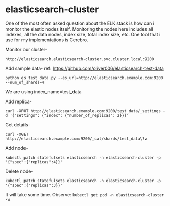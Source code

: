 # elasticsearch-cluster
One of the most often asked question about the ELK stack is how can i monitor the elastic nodes itself. Monitoring the nodes here includes all indexes, all the data nodes, index size, total index size, etc. One tool that i use for my implementations is Cerebro.

Monitor our cluster-
```
http://elasticsearch.elasticsearch-cluster.svc.cluster.local:9200
```
Add sample data-  ref: https://github.com/oliver006/elasticsearch-test-data
```
python es_test_data.py --es_url=http://elasticsearch.example.com:9200  --num_of_shards=4
```
We are using index_name=test_data

Add replica-
```
curl -XPUT http://elasticsearch.example.com:9200/test_data/_settings -d '{"settings": {"index": {"number_of_replicas": 2}}}'
```

Get details-
```
curl -XGET http://elasticsearch.example.com:9200/_cat/shards/test_data\?v
```

Add node-
```
kubectl patch statefulsets elasticsearch -n elasticsearch-cluster -p '{"spec":{"replicas":4}}'
```
Delete node-
```
kubectl patch statefulsets elasticsearch -n elasticsearch-cluster -p '{"spec":{"replicas":3}}'
```
It will take some time. Observe: `kubectl get pod -n elasticsearch-cluster -w`

